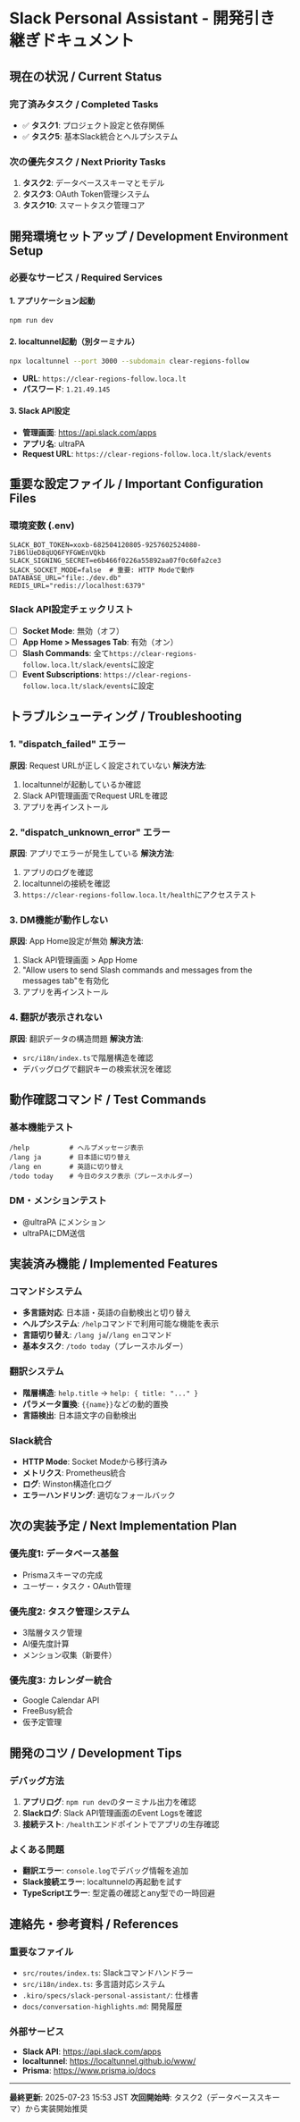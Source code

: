 # Slack Personal Assistant - 開発引き継ぎドキュメント

## 現在の状況 / Current Status

### 完了済みタスク / Completed Tasks
- ✅ **タスク1**: プロジェクト設定と依存関係
- ✅ **タスク5**: 基本Slack統合とヘルプシステム

### 次の優先タスク / Next Priority Tasks
1. **タスク2**: データベーススキーマとモデル
2. **タスク3**: OAuth Token管理システム
3. **タスク10**: スマートタスク管理コア

## 開発環境セットアップ / Development Environment Setup

### 必要なサービス / Required Services

#### 1. アプリケーション起動
```bash
npm run dev
```

#### 2. localtunnel起動（別ターミナル）
```bash
npx localtunnel --port 3000 --subdomain clear-regions-follow
```
- **URL**: `https://clear-regions-follow.loca.lt`
- **パスワード**: `1.21.49.145`

#### 3. Slack API設定
- **管理画面**: https://api.slack.com/apps
- **アプリ名**: ultraPA
- **Request URL**: `https://clear-regions-follow.loca.lt/slack/events`

## 重要な設定ファイル / Important Configuration Files

### 環境変数 (.env)
```env
SLACK_BOT_TOKEN=xoxb-682504120805-9257602524080-7iB6lUeD8qUQ6FYFGWEnVQkb
SLACK_SIGNING_SECRET=e6b466f0226a55892aa07f0c60fa2ce3
SLACK_SOCKET_MODE=false  # 重要: HTTP Modeで動作
DATABASE_URL="file:./dev.db"
REDIS_URL="redis://localhost:6379"
```

### Slack API設定チェックリスト
- [ ] **Socket Mode**: 無効（オフ）
- [ ] **App Home > Messages Tab**: 有効（オン）
- [ ] **Slash Commands**: 全て`https://clear-regions-follow.loca.lt/slack/events`に設定
- [ ] **Event Subscriptions**: `https://clear-regions-follow.loca.lt/slack/events`に設定

## トラブルシューティング / Troubleshooting

### 1. "dispatch_failed" エラー
**原因**: Request URLが正しく設定されていない
**解決方法**:
1. localtunnelが起動しているか確認
2. Slack API管理画面でRequest URLを確認
3. アプリを再インストール

### 2. "dispatch_unknown_error" エラー
**原因**: アプリでエラーが発生している
**解決方法**:
1. アプリのログを確認
2. localtunnelの接続を確認
3. `https://clear-regions-follow.loca.lt/health`にアクセステスト

### 3. DM機能が動作しない
**原因**: App Home設定が無効
**解決方法**:
1. Slack API管理画面 > App Home
2. "Allow users to send Slash commands and messages from the messages tab"を有効化
3. アプリを再インストール

### 4. 翻訳が表示されない
**原因**: 翻訳データの構造問題
**解決方法**:
- `src/i18n/index.ts`で階層構造を確認
- デバッグログで翻訳キーの検索状況を確認

## 動作確認コマンド / Test Commands

### 基本機能テスト
```
/help          # ヘルプメッセージ表示
/lang ja       # 日本語に切り替え
/lang en       # 英語に切り替え
/todo today    # 今日のタスク表示（プレースホルダー）
```

### DM・メンションテスト
- @ultraPA にメンション
- ultraPAにDM送信

## 実装済み機能 / Implemented Features

### コマンドシステム
- **多言語対応**: 日本語・英語の自動検出と切り替え
- **ヘルプシステム**: `/help`コマンドで利用可能な機能を表示
- **言語切り替え**: `/lang ja`/`/lang en`コマンド
- **基本タスク**: `/todo today`（プレースホルダー）

### 翻訳システム
- **階層構造**: `help.title` → `help: { title: "..." }`
- **パラメータ置換**: `{{name}}`などの動的置換
- **言語検出**: 日本語文字の自動検出

### Slack統合
- **HTTP Mode**: Socket Modeから移行済み
- **メトリクス**: Prometheus統合
- **ログ**: Winston構造化ログ
- **エラーハンドリング**: 適切なフォールバック

## 次の実装予定 / Next Implementation Plan

### 優先度1: データベース基盤
- Prismaスキーマの完成
- ユーザー・タスク・OAuth管理

### 優先度2: タスク管理システム
- 3階層タスク管理
- AI優先度計算
- メンション収集（新要件）

### 優先度3: カレンダー統合
- Google Calendar API
- FreeBusy統合
- 仮予定管理

## 開発のコツ / Development Tips

### デバッグ方法
1. **アプリログ**: `npm run dev`のターミナル出力を確認
2. **Slackログ**: Slack API管理画面のEvent Logsを確認
3. **接続テスト**: `/health`エンドポイントでアプリの生存確認

### よくある問題
- **翻訳エラー**: `console.log`でデバッグ情報を追加
- **Slack接続エラー**: localtunnelの再起動を試す
- **TypeScriptエラー**: 型定義の確認とany型での一時回避

## 連絡先・参考資料 / References

### 重要なファイル
- `src/routes/index.ts`: Slackコマンドハンドラー
- `src/i18n/index.ts`: 多言語対応システム
- `.kiro/specs/slack-personal-assistant/`: 仕様書
- `docs/conversation-highlights.md`: 開発履歴

### 外部サービス
- **Slack API**: https://api.slack.com/apps
- **localtunnel**: https://localtunnel.github.io/www/
- **Prisma**: https://www.prisma.io/docs

---

**最終更新**: 2025-07-23 15:53 JST
**次回開始時**: タスク2（データベーススキーマ）から実装開始推奨